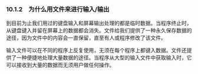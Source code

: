   

### 10.1.2　为什么用文件来进行输入/输出

到目前为止我们用过的键盘输入和屏幕输出处理的都是临时数据。当程序终止时，从键盘键入并留在屏幕上的数据都会消失。文件给我们提供了一种永久保存数据的途径，因为文件中的内容会一直保留，直至有人或程序修改了该文件。

输入文件可以在不同的程序上反复使用，无须在每个程序上都键入数据。文件还提供了一种便捷地处理大量数据的途径。当程序从大型的输入文件中获取输入时，它可以接收到大量的数据而无须用户做任何操作。